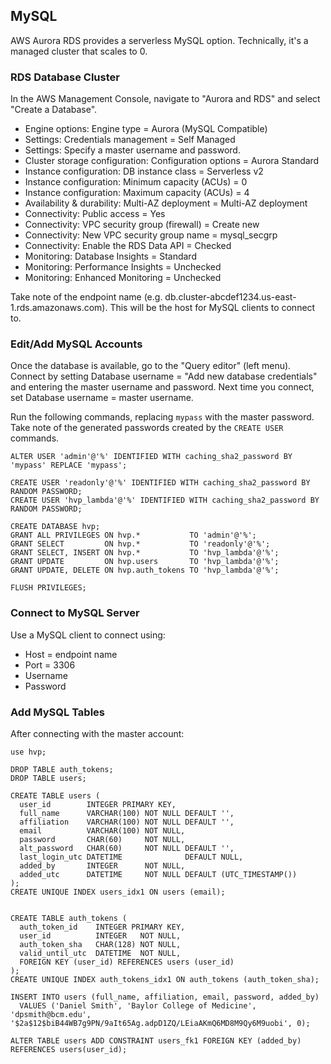 
## MySQL

AWS Aurora RDS provides a serverless MySQL option. 
Technically, it's a managed cluster that scales to 0.


### RDS Database Cluster

In the AWS Management Console, navigate to "Aurora and RDS" and select "Create a Database".

* Engine options: Engine type = Aurora (MySQL Compatible)
* Settings: Credentials management = Self Managed
* Settings: Specify a master username and password.
* Cluster storage configuration: Configuration options = Aurora Standard
* Instance configuration: DB instance class = Serverless v2
* Instance configuration: Minimum capacity (ACUs) = 0
* Instance configuration: Maximum capacity (ACUs) = 4
* Availability & durability: Multi-AZ deployment = Multi-AZ deployment
* Connectivity: Public access = Yes
* Connectivity: VPC security group (firewall) = Create new
* Connectivity: New VPC security group name = mysql_secgrp
* Connectivity: Enable the RDS Data API = Checked
* Monitoring: Database Insights = Standard
* Monitoring: Performance Insights = Unchecked
* Monitoring: Enhanced Monitoring = Unchecked

Take note of the endpoint name (e.g. db.cluster-abcdef1234.us-east-1.rds.amazonaws.com). 
This will be the host for MySQL clients to connect to.


### Edit/Add MySQL Accounts

Once the database is available, go to the "Query editor" (left menu).
Connect by setting Database username = "Add new database credentials" and entering 
the master username and password.
Next time you connect, set Database username = master username.

Run the following commands, replacing `mypass` with the master password. 
Take note of the generated passwords created by the `CREATE USER` commands.

```mysql
ALTER USER 'admin'@'%' IDENTIFIED WITH caching_sha2_password BY 'mypass' REPLACE 'mypass';

CREATE USER 'readonly'@'%' IDENTIFIED WITH caching_sha2_password BY RANDOM PASSWORD;
CREATE USER 'hvp_lambda'@'%' IDENTIFIED WITH caching_sha2_password BY RANDOM PASSWORD;

CREATE DATABASE hvp;
GRANT ALL PRIVILEGES ON hvp.*           TO 'admin'@'%';
GRANT SELECT         ON hvp.*           TO 'readonly'@'%';
GRANT SELECT, INSERT ON hvp.*           TO 'hvp_lambda'@'%';
GRANT UPDATE         ON hvp.users       TO 'hvp_lambda'@'%';
GRANT UPDATE, DELETE ON hvp.auth_tokens TO 'hvp_lambda'@'%';

FLUSH PRIVILEGES;
```

### Connect to MySQL Server

Use a MySQL client to connect using:

* Host = endpoint name
* Port = 3306
* Username
* Password



### Add MySQL Tables

After connecting with the master account:

```mysql
use hvp;

DROP TABLE auth_tokens;
DROP TABLE users;

CREATE TABLE users (
  user_id        INTEGER PRIMARY KEY,
  full_name      VARCHAR(100) NOT NULL DEFAULT '',
  affiliation    VARCHAR(100) NOT NULL DEFAULT '',
  email          VARCHAR(100) NOT NULL,
  password       CHAR(60)     NOT NULL,
  alt_password   CHAR(60)     NOT NULL DEFAULT '',
  last_login_utc DATETIME              DEFAULT NULL,
  added_by       INTEGER      NOT NULL,
  added_utc      DATETIME     NOT NULL DEFAULT (UTC_TIMESTAMP())
);
CREATE UNIQUE INDEX users_idx1 ON users (email);


CREATE TABLE auth_tokens (
  auth_token_id    INTEGER PRIMARY KEY,
  user_id          INTEGER   NOT NULL,
  auth_token_sha   CHAR(128) NOT NULL,
  valid_until_utc  DATETIME  NOT NULL,
  FOREIGN KEY (user_id) REFERENCES users (user_id)
);
CREATE UNIQUE INDEX auth_tokens_idx1 ON auth_tokens (auth_token_sha);

INSERT INTO users (full_name, affiliation, email, password, added_by)
  VALUES ('Daniel Smith', 'Baylor College of Medicine', 'dpsmith@bcm.edu', '$2a$12$biB44WB7g9PN/9aIt65Ag.adpD1ZQ/LEiaAKmQ6MD8M9Qy6M9uobi', 0);

ALTER TABLE users ADD CONSTRAINT users_fk1 FOREIGN KEY (added_by) REFERENCES users(user_id);

```


